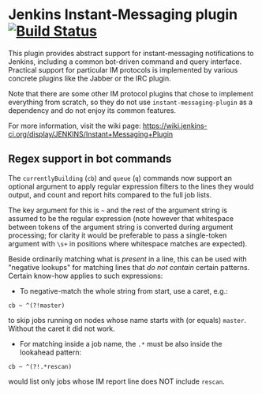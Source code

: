 Jenkins Instant-Messaging plugin [![Build Status](https://ci.jenkins.io/job/Plugins/job/instant-messaging-plugin/job/master/badge/icon)](https://ci.jenkins.io/job/Plugins/job/instant-messaging-plugin/job/master/)
================================

This plugin provides abstract support for instant-messaging notifications
to Jenkins, including a common bot-driven command and query interface.
Practical support for particular IM protocols is implemented by various
concrete plugins like the Jabber or the IRC plugin.

Note that there are some other IM protocol plugins that chose to implement
everything from scratch, so they do not use `instant-messaging-plugin` as
a dependency and do not enjoy its common features.

For more information, visit the wiki page:
<https://wiki.jenkins-ci.org/display/JENKINS/Instant+Messaging+Plugin>

Regex support in bot commands
-----------------------------

The `currentlyBuilding` (`cb`) and `queue` (`q`) commands now support an
optional argument to apply regular expression filters to the lines they
would output, and count and report hits compared to the full job lists.

The key argument for this is `~` and the rest of the argument string is
assumed to be the regular expression (note however that whitespace between
tokens of the argument string is converted during argument processing;
for clarity it would be preferable to pass a single-token argument with
`\s+` in positions where whitespace matches are expected).

Beside ordinarily matching what is *present* in a line, this can be used
with "negative lookups" for matching lines that *do not contain* certain
patterns. Certain know-how applies to such expressions:

* To negative-match the whole string from start, use a caret, e.g.:

````
cb ~ ^(?!master)
````
to skip jobs running on nodes whose name starts with (or equals) `master`.
Without the caret it did not work.

* For matching inside a job name, the `.*` must be also inside the
lookahead pattern:

````
cb ~ ^(?!.*rescan)
````

would list only jobs whose IM report line does NOT include `rescan`.
